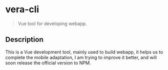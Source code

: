 # vera-cli
> Vue tool for developing webapp.

## Description
This is a Vue development tool, mainly used to build webapp, it helps us to complete the mobile adaptation, I am trying to improve it better, and will soon release the official version to NPM.
